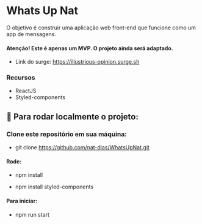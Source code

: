 # Whats Up Nat

O objetivo é construir uma aplicação web front-end que funcione como um app de mensagens.
#### Atenção! Este é apenas um MVP. O projeto ainda será adaptado.

* Link do surge: https://illustrious-opinion.surge.sh
### Recursos
* ReactJS
* Styled-components

## 🏁 Para rodar localmente o projeto:

### Clone este repositório em sua máquina:
* git clone https://github.com/nat-dias/WhatsUpNat.git

#### Rode:
* npm install

* npm install styled-components

#### Para iniciar:
* npm run start

